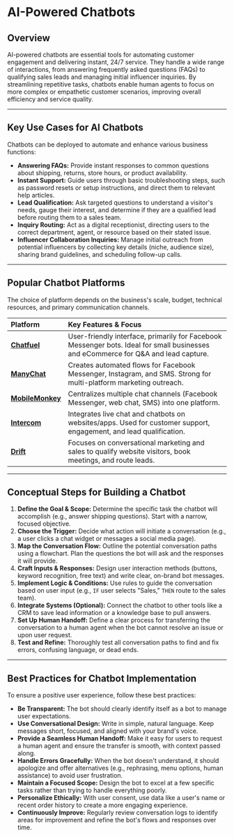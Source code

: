 
# AI-Powered Chatbots

## Overview

AI-powered chatbots are essential tools for automating customer engagement and delivering instant, 24/7 service. They handle a wide range of interactions, from answering frequently asked questions (FAQs) to qualifying sales leads and managing initial influencer inquiries. By streamlining repetitive tasks, chatbots enable human agents to focus on more complex or empathetic customer scenarios, improving overall efficiency and service quality.

---

## Key Use Cases for AI Chatbots

Chatbots can be deployed to automate and enhance various business functions:

*   **Answering FAQs:** Provide instant responses to common questions about shipping, returns, store hours, or product availability.
*   **Instant Support:** Guide users through basic troubleshooting steps, such as password resets or setup instructions, and direct them to relevant help articles.
*   **Lead Qualification:** Ask targeted questions to understand a visitor's needs, gauge their interest, and determine if they are a qualified lead before routing them to a sales team.
*   **Inquiry Routing:** Act as a digital receptionist, directing users to the correct department, agent, or resource based on their stated issue.
*   **Influencer Collaboration Inquiries:** Manage initial outreach from potential influencers by collecting key details (niche, audience size), sharing brand guidelines, and scheduling follow-up calls.

---

## Popular Chatbot Platforms

The choice of platform depends on the business's scale, budget, technical resources, and primary communication channels.

| Platform | Key Features & Focus |
| :--- | :--- |
| **[Chatfuel](https://chatfuel.com/)** | User-friendly interface, primarily for Facebook Messenger bots. Ideal for small businesses and eCommerce for Q&A and lead capture. |
| **[ManyChat](https://manychat.com/)** | Creates automated flows for Facebook Messenger, Instagram, and SMS. Strong for multi-platform marketing outreach. |
| **[MobileMonkey](https://mobilemonkey.com/)** | Centralizes multiple chat channels (Facebook Messenger, web chat, SMS) into one platform. |
| **[Intercom](https://www.intercom.com/)** | Integrates live chat and chatbots on websites/apps. Used for customer support, engagement, and lead qualification. |
| **[Drift](https://www.drift.com/)** | Focuses on conversational marketing and sales to qualify website visitors, book meetings, and route leads. |

---

## Conceptual Steps for Building a Chatbot

1.  **Define the Goal & Scope:** Determine the specific task the chatbot will accomplish (e.g., answer shipping questions). Start with a narrow, focused objective.
2.  **Choose the Trigger:** Decide what action will initiate a conversation (e.g., a user clicks a chat widget or messages a social media page).
3.  **Map the Conversation Flow:** Outline the potential conversation paths using a flowchart. Plan the questions the bot will ask and the responses it will provide.
4.  **Craft Inputs & Responses:** Design user interaction methods (buttons, keyword recognition, free text) and write clear, on-brand bot messages.
5.  **Implement Logic & Conditions:** Use rules to guide the conversation based on user input (e.g., `IF` user selects "Sales," `THEN` route to the sales team).
6.  **Integrate Systems (Optional):** Connect the chatbot to other tools like a CRM to save lead information or a knowledge base to pull answers.
7.  **Set Up Human Handoff:** Define a clear process for transferring the conversation to a human agent when the bot cannot resolve an issue or upon user request.
8.  **Test and Refine:** Thoroughly test all conversation paths to find and fix errors, confusing language, or dead ends.

---

## Best Practices for Chatbot Implementation

To ensure a positive user experience, follow these best practices:

*   **Be Transparent:** The bot should clearly identify itself as a bot to manage user expectations.
*   **Use Conversational Design:** Write in simple, natural language. Keep messages short, focused, and aligned with your brand's voice.
*   **Provide a Seamless Human Handoff:** Make it easy for users to request a human agent and ensure the transfer is smooth, with context passed along.
*   **Handle Errors Gracefully:** When the bot doesn't understand, it should apologize and offer alternatives (e.g., rephrasing, menu options, human assistance) to avoid user frustration.
*   **Maintain a Focused Scope:** Design the bot to excel at a few specific tasks rather than trying to handle everything poorly.
*   **Personalize Ethically:** With user consent, use data like a user's name or recent order history to create a more engaging experience.
*   **Continuously Improve:** Regularly review conversation logs to identify areas for improvement and refine the bot's flows and responses over time.
